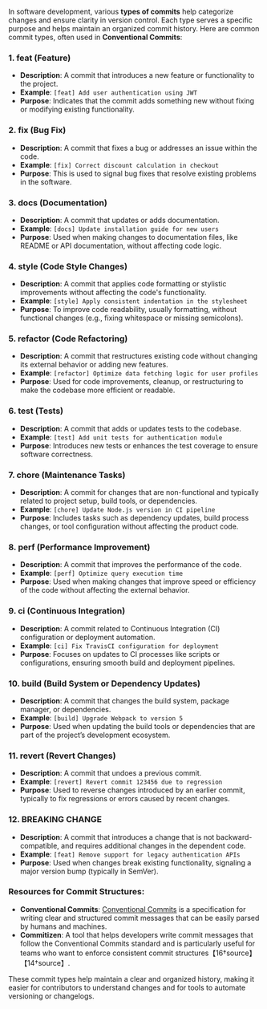 In software development, various **types of commits** help categorize changes and ensure clarity in version control. Each type serves a specific purpose and helps maintain an organized commit history. Here are common commit types, often used in **Conventional Commits**:

### 1. **feat (Feature)**
   - **Description**: A commit that introduces a new feature or functionality to the project.
   - **Example**: `[feat] Add user authentication using JWT`
   - **Purpose**: Indicates that the commit adds something new without fixing or modifying existing functionality.
   
### 2. **fix (Bug Fix)**
   - **Description**: A commit that fixes a bug or addresses an issue within the code.
   - **Example**: `[fix] Correct discount calculation in checkout`
   - **Purpose**: This is used to signal bug fixes that resolve existing problems in the software.

### 3. **docs (Documentation)**
   - **Description**: A commit that updates or adds documentation.
   - **Example**: `[docs] Update installation guide for new users`
   - **Purpose**: Used when making changes to documentation files, like README or API documentation, without affecting code logic.

### 4. **style (Code Style Changes)**
   - **Description**: A commit that applies code formatting or stylistic improvements without affecting the code's functionality.
   - **Example**: `[style] Apply consistent indentation in the stylesheet`
   - **Purpose**: To improve code readability, usually formatting, without functional changes (e.g., fixing whitespace or missing semicolons).

### 5. **refactor (Code Refactoring)**
   - **Description**: A commit that restructures existing code without changing its external behavior or adding new features.
   - **Example**: `[refactor] Optimize data fetching logic for user profiles`
   - **Purpose**: Used for code improvements, cleanup, or restructuring to make the codebase more efficient or readable.

### 6. **test (Tests)**
   - **Description**: A commit that adds or updates tests to the codebase.
   - **Example**: `[test] Add unit tests for authentication module`
   - **Purpose**: Introduces new tests or enhances the test coverage to ensure software correctness.

### 7. **chore (Maintenance Tasks)**
   - **Description**: A commit for changes that are non-functional and typically related to project setup, build tools, or dependencies.
   - **Example**: `[chore] Update Node.js version in CI pipeline`
   - **Purpose**: Includes tasks such as dependency updates, build process changes, or tool configuration without affecting the product code.

### 8. **perf (Performance Improvement)**
   - **Description**: A commit that improves the performance of the code.
   - **Example**: `[perf] Optimize query execution time`
   - **Purpose**: Used when making changes that improve speed or efficiency of the code without affecting the external behavior.

### 9. **ci (Continuous Integration)**
   - **Description**: A commit related to Continuous Integration (CI) configuration or deployment automation.
   - **Example**: `[ci] Fix TravisCI configuration for deployment`
   - **Purpose**: Focuses on updates to CI processes like scripts or configurations, ensuring smooth build and deployment pipelines.

### 10. **build (Build System or Dependency Updates)**
   - **Description**: A commit that changes the build system, package manager, or dependencies.
   - **Example**: `[build] Upgrade Webpack to version 5`
   - **Purpose**: Used when updating the build tools or dependencies that are part of the project’s development ecosystem.

### 11. **revert (Revert Changes)**
   - **Description**: A commit that undoes a previous commit.
   - **Example**: `[revert] Revert commit 123456 due to regression`
   - **Purpose**: Used to reverse changes introduced by an earlier commit, typically to fix regressions or errors caused by recent changes.

### 12. **BREAKING CHANGE**
   - **Description**: A commit that introduces a change that is not backward-compatible, and requires additional changes in the dependent code.
   - **Example**: `[feat] Remove support for legacy authentication APIs`
   - **Purpose**: Used when changes break existing functionality, signaling a major version bump (typically in SemVer).

### Resources for Commit Structures:
- **Conventional Commits**: [Conventional Commits](https://www.conventionalcommits.org) is a specification for writing clear and structured commit messages that can be easily parsed by humans and machines.
- **Commitizen**: A tool that helps developers write commit messages that follow the Conventional Commits standard and is particularly useful for teams who want to enforce consistent commit structures【16†source】【14†source】.

These commit types help maintain a clear and organized history, making it easier for contributors to understand changes and for tools to automate versioning or changelogs.
